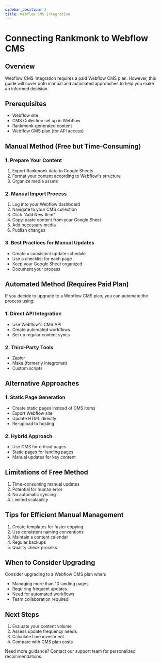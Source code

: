 ```yaml
---
sidebar_position: 3
title: Webflow CMS Integration
---
```


# Connecting Rankmonk to Webflow CMS

## Overview
Webflow CMS integration requires a paid Webflow CMS plan. However, this guide will cover both manual and automated approaches to help you make an informed decision.

## Prerequisites
- Webflow site
- CMS Collection set up in Webflow
- Rankmonk-generated content
- Webflow CMS plan (for API access)

## Manual Method (Free but Time-Consuming)

### 1. Prepare Your Content
1. Export Rankmonk data to Google Sheets
2. Format your content according to Webflow's structure
3. Organize media assets

### 2. Manual Import Process
1. Log into your Webflow dashboard
2. Navigate to your CMS collection
3. Click "Add New Item"
4. Copy-paste content from your Google Sheet
5. Add necessary media
6. Publish changes

### 3. Best Practices for Manual Updates
- Create a consistent update schedule
- Use a checklist for each page
- Keep your Google Sheet organized
- Document your process

## Automated Method (Requires Paid Plan)

If you decide to upgrade to a Webflow CMS plan, you can automate the process using:

### 1. Direct API Integration
- Use Webflow's CMS API
- Create automated workflows
- Set up regular content syncs

### 2. Third-Party Tools
- Zapier
- Make (formerly Integromat)
- Custom scripts

## Alternative Approaches

### 1. Static Page Generation
- Create static pages instead of CMS items
- Export Webflow site
- Update HTML directly
- Re-upload to hosting

### 2. Hybrid Approach
- Use CMS for critical pages
- Static pages for landing pages
- Manual updates for key content

## Limitations of Free Method
1. Time-consuming manual updates
2. Potential for human error
3. No automatic syncing
4. Limited scalability

## Tips for Efficient Manual Management
1. Create templates for faster copying
2. Use consistent naming conventions
3. Maintain a content calendar
4. Regular backups
5. Quality check process

## When to Consider Upgrading
Consider upgrading to a Webflow CMS plan when:
- Managing more than 10 landing pages
- Requiring frequent updates
- Need for automated workflows
- Team collaboration required

## Next Steps
1. Evaluate your content volume
2. Assess update frequency needs
3. Calculate time investment
4. Compare with CMS plan costs

Need more guidance? Contact our support team for personalized recommendations. 